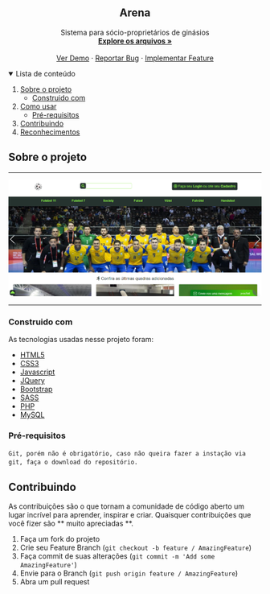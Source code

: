 <!-- PROJECT LOGO -->
<br />
<p align="center">

  <h2 align="center">Arena</h2>

  <p align="center">
    Sistema para sócio-proprietários de ginásios
    <br />
    <a href="https://github.com/ArthurBandeira01/arena"><strong>Explore os arquivos »</strong></a>
    <br />
    <br />
    <a href="https://github.com/ArthurBandeira01/arena">Ver Demo</a>
    ·
    <a href="https://github.com/ArthurBandeira01/arena/issues">Reportar Bug</a>
    ·
    <a href="https://github.com/ArthurBandeira01/arena/issues">Implementar Feature</a>
  </p>
</p>



<!-- TABLE OF CONTENTS -->
<details open="open">
  <summary>Lista de conteúdo</summary>
  <ol>
    <li>
      <a href="#Sobre-o-projeto">Sobre o projeto</a>
      <ul>
        <li><a href="#Construido-com">Construido com</a></li>
      </ul>
    </li>
    <li>
      <a href="#Como-usar">Como usar</a>
      <ul>
        <li><a href="#Pré-requisitos">Pré-requisitos</a></li>
      </ul>
    </li>
    <li><a href="#Contribuindo">Contribuindo</a></li>
    <li><a href="#Reconhecimentos">Reconhecimentos</a></li>
  </ol>
</details>

<!-- ABOUT THE PROJECT -->
## Sobre o projeto

<hr>
<img src="assets\images\pro2.png" alt="Arena">
<hr>


### Construido com

As tecnologias usadas nesse projeto foram:
* [HTML5](https://developer.mozilla.org/pt-BR/docs/Web/Guide/HTML/HTML5)
* [CSS3](https://developer.mozilla.org/pt-BR/docs/Web/CSS)
* [Javascript](https://developer.mozilla.org/pt-BR/docs/Web/JavaScript/)
* [JQuery](https://jquery.com/)
* [Bootstrap](https://getbootstrap.com/)
* [SASS](https://sass-lang.com/)
* [PHP](https://www.php.net/)
* [MySQL](https://dev.mysql.com/doc/relnotes/mysql/8.0/en/)

<!-- GETTING STARTED -->

### Pré-requisitos

``` Git, porém não é obrigatório, caso não queira fazer a instação via git, faça o download do repositório. ```

<!-- CONTRIBUTING -->
## Contribuindo

As contribuições são o que tornam a comunidade de código aberto um lugar incrível para aprender, inspirar e criar. Quaisquer contribuições que você fizer são ** muito apreciadas **.

1. Faça um fork do projeto
2. Crie seu Feature Branch (`git checkout -b feature / AmazingFeature`)
3. Faça commit de suas alterações (`git commit -m 'Add some AmazingFeature'`)
4. Envie para o Branch (`git push origin feature / AmazingFeature`)
5. Abra um pull request